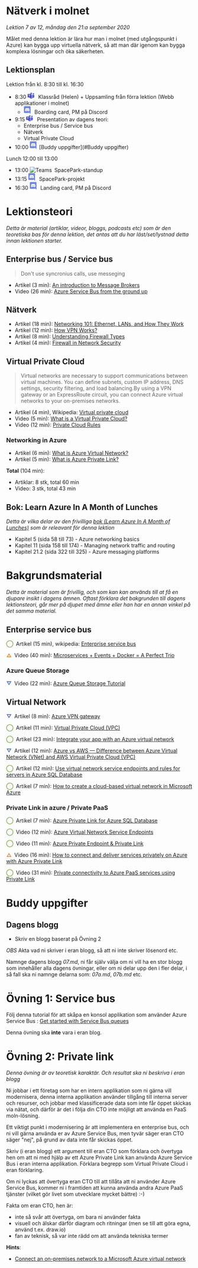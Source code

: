 # Nätverk i molnet

*Lektion 7 av 12, måndag den 21:a september 2020*

Målet med denna lektion är lära hur man i molnet (med utgångspunkt i Azure) kan bygga upp virtuella nätverk, så att man där igenom kan bygga komplexa lösningar och öka säkerheten.

## Lektionsplan

Lektion från kl. 8:30 till kl. 16:30

* 8:30 <img style="margin-right:0.5em;" src="assets/images/teams18.png"  alt="Teams"/> Klassråd (Helen) + Uppsamling från förra lektion (Webb applikationer i molnet)
  * <img style="margin-right:0.5em;" src="assets/images/discord18.png" alt="Discord"/> Boarding card, PM på Discord
* 9:15 <img style="margin-right:0.5em;" src="assets/images/teams18.png"  alt="Teams"/> Presentation av dagens teori: 
  * Enterprise bus / Service bus
  * Nätverk 
  * Virtual Private Cloud 
* 10:00 <img style="margin-right:0.5em;" src="assets/images/discord18.png" alt="Discord"/>[Buddy uppgifter](#Buddy uppgifter)

Lunch 12:00 till 13:00

* 13:00 <img style="margin-right:0.5em;" src="C:/Github/molnapplikationer/assets/images/teams18.png" alt="Teams"/>SpacePark-standup
* 13:15 <img style="margin-right:0.5em;" src="assets/images/discord18.png" alt="Discord"/> SpacePark-projekt
* 16:30 <img style="margin-right:0.5em;" src="assets/images/discord18.png" alt="Discord"/> Landing card, PM på Discord

# Lektionsteori
*Detta är material (artiklar, videor, bloggs, podcasts etc) som är den teoretiska bas för denna lektion, det antas att du har läst/set/lystnad detta innan lektionen starter.*

## Enterprise bus / Service bus

> Don't use syncronius calls, use messeging

* Artikel (3 min): [An introduction to Message Brokers](https://medium.com/@xaviergeerinck/an-introduction-to-message-brokers-9bd203b4ebbd)
* Video (26 min): [Azure Service Bus from the ground up](https://www.youtube.com/watch?v=FRzMPqViwuY)

## Nätverk

* Artikel (18 min): [Networking 101: Ethernet, LANs, and How They Work](https://www.makeuseof.com/tag/networking-101-ethernet-lans-work/)
* Artikel (12 min): [How VPN Works?](https://medium.com/@zicodeng/how-vpn-works-b7549dcc6ce4)
* Artikel (8 min): [Understanding Firewall Types](https://medium.com/swlh/understanding-firewall-types-4a2869deb687)
* Artikel (4 min): [Firewall in Network Security](https://medium.com/@neil.wilston123/firewall-in-network-security-2a98795fcac1)

## Virtual Private Cloud

>  Virtual networks are necessary to support communications between virtual machines. You can define subnets, custom IP address, DNS settings, security filtering, and load balancing.By using a VPN gateway or an ExpressRoute circuit, you can connect Azure virtual networks to your on-premises networks.

* Artikel (4 min), Wikipedia: [Virtual private cloud](https://en.wikipedia.org/wiki/Virtual_private_cloud)
* Video (5 min): [What is a Virtual Private Cloud?](https://www.youtube.com/watch?v=NbkPRn1mqlU)
* Video (12 min): [Private Cloud Rules](https://www.youtube.com/watch?v=Tzqy8lW0bk4)

### Networking in Azure

* Artikel (6 min): [What is Azure Virtual Network?](https://docs.microsoft.com/en-us/azure/virtual-network/virtual-networks-overview)
* Artikel (5 min): [What is Azure Private Link?](https://docs.microsoft.com/da-dk/azure/private-link/private-link-overview)

**Total** (104 min):

- Artiklar: 8 stk, total 60 min
- Video: 3 stk, total 43 min

## Bok: Learn Azure In A Month of Lunches

*Detta är vilka delar av den frivilliga [bok (Learn Azure In A Month of Lunches)](info_learningmaterial.md) som är releavant för denna lektion*

* Kapitel 5 (sida 58 till 73) - Azure networking basics
* Kapitel 11 (sida 158 till 174) - Managing network traffic and routing
* Kapitel 21.2 (sida 322 till 325) - Azure messaging platforms

# Bakgrundsmaterial

*Detta är material som är frivillig, och som kan kan används till at få en djupare insikt i dagens ämnen. Oftast förklara det bakgrunden till dagens lektionsteori, går mer på djupet med ämne eller han har en annan vinkel på det samma material.*

## Enterprise service bus

<span style="color:#7EAE42; font-weight: 900; margin-right:0.5em;">&#9711;</span>Artikel (15 min), wikipedia: [Enterprise service bus](https://en.wikipedia.org/wiki/Enterprise_service_bus)

<span style="color:#E78E35; font-weight: 900; margin-right:0.5em;">&#9651;</span>Video (40 min): [Microservices + Events + Docker = A Perfect Trio](https://www.youtube.com/watch?v=sSm2dRarhPo)

### Azure Queue Storage

<span style="color:#5874B9; font-weight: 900; margin-right:0.5em;">&#9661;</span>Video (22 min): [Azure Queue Storage Tutorial](https://www.youtube.com/watch?v=JQ6KhjU5Zsg)

## Virtual Network

<span style="color:#5874B9; font-weight: 900; margin-right:0.5em;">&#9661;</span>Artikel (8 min): [Azure VPN gateway](https://docs.microsoft.com/en-us/azure/vpn-gateway/vpn-gateway-about-vpngateways)

<span style="color:#7EAE42; font-weight: 900; margin-right:0.5em;">&#9711;</span>Artikel (11 min): [Virtual Private Cloud (VPC)](https://www.ibm.com/cloud/learn/vpc)

<span style="color:#7EAE42; font-weight: 900; margin-right:0.5em;">&#9711;</span>Artikel (23 min): [Integrate your app with an Azure virtual network](https://docs.microsoft.com/en-us/azure/app-service/web-sites-integrate-with-vnet)

<span style="color:#5874B9; font-weight: 900; margin-right:0.5em;">&#9661;</span>Artikel (12 min): [Azure vs AWS — Difference between Azure Virtual Network (VNet) and AWS Virtual Private Cloud (VPC)](https://medium.com/awesome-azure/azure-vs-aws-difference-between-azure-virtual-network-vnet-and-aws-virtual-private-cloud-vpc-2e8debc3290e)

<span style="color:#7EAE42; font-weight: 900; margin-right:0.5em;">&#9711;</span>Artikel (12 min): [Use virtual network service endpoints and rules for servers in Azure SQL Database](https://docs.microsoft.com/en-us/azure/azure-sql/database/vnet-service-endpoint-rule-overview)

<span style="color:#7EAE42; font-weight: 900; margin-right:0.5em;">&#9711;</span>Artikel (7 min): [How to create a cloud-based virtual network in Microsoft Azure](https://www.techrepublic.com/article/how-to-create-a-cloud-based-virtual-network-in-microsoft-azure/)

### Private Link in azure / Private PaaS

<span style="color:#7EAE42; font-weight: 900; margin-right:0.5em;">&#9711;</span>Artikel (7 min): [Azure Private Link for Azure SQL Database](https://docs.microsoft.com/en-us/azure/azure-sql/database/private-endpoint-overview)

<span style="color:#7EAE42; font-weight: 900; margin-right:0.5em;">&#9711;</span>Video (12 min): [Azure Virtual Network Service Endpoints](https://www.youtube.com/watch?v=gxsitRRgylI)

<span style="color:#7EAE42; font-weight: 900; margin-right:0.5em;">&#9711;</span>Video (11 min): [Azure Private Endpoint & Private Link](https://www.youtube.com/watch?v=vVDql7IKneg)

<span style="color:#E78E35; font-weight: 900; margin-right:0.5em;">&#9651;</span>Video (16 min): [How to connect and deliver services privately on Azure with Azure Private Link ](https://www.youtube.com/watch?v=AZ0iFcyPDkc)

<span style="color:#7EAE42; font-weight: 900; margin-right:0.5em;">&#9711;</span>Video (31 min): [Private connectivity to Azure PaaS services using Private Link](https://www.youtube.com/watch?v=aVFV1_ZwAEY)

# Buddy uppgifter

## Dagens blogg

* Skriv en blogg baserat på Övning 2

*OBS* Akta vad ni skriver i eran blogg, så att ni inte skriver lösenord etc.

Namnge dagens blogg *07.md*, ni får själv välja om ni vill ha en stor blogg som innehåller alla dagens övningar, eller om ni delar upp den i fler delar, i så fall ska ni namnge delarna som: *07a.md*, *07b.md* etc.

# Övning 1: Service bus

Följ denna tutorial för att skåpa en konsol applikation som använder Azure Service Bus : [Get started with Service Bus queues](https://docs.microsoft.com/en-us/azure/service-bus-messaging/service-bus-dotnet-get-started-with-queues)

Denna övning ska **inte** vara i eran blog.

# Övning 2: Private link

*Denna övning är av teoretisk karaktär. Och resultat ska ni beskriva i eran blogg*

Ni jobbar i ett företag som har en intern applikation som ni gärna vill modernisera, denna interna applikation använder tillgång till interna server och resurser, och jobbar med klassificerade data som inte får öppet skickas via nätat, och därför är det i följa din CTO inte möjligt att använda en PaaS moln-lösning.

Ett viktigt punkt i modernisering är att implementera en enterprise bus, och ni vill gärna använda er av Azure Service Bus, men tyvär säger eran CTO säger "nej", på grund av data inte får skickas öppet.

Skriv (i eran blogg) ett argument till eran CTO som förklara och övertyga hen om att ni med hjälp av ett Azure Private Link kan använda Azure Service Bus i eran interna applikation. Förklara begrepp som Virtual Private Cloud i eran förklaring.

Om ni lyckas att övertyga eran CTO till att tillåta att ni använder Azure Service Bus, kommer ni i framtiden att kunna använda andra Azure PaaS tjänster (vilket gör livet som utvecklare mycket bättre) :-)

Fakta om eran CTO, hen är:

* inte så svår att övertyga, om bara ni använder fakta
* visuell och älskar därför diagram och ritningar (men se till att göra egna, använd t.ex. draw.io)
* fan av teknisk, så var inte rädd om att använda tekniska termer

**Hints**:

* [Connect an on-premises network to a Microsoft Azure virtual network](https://docs.microsoft.com/en-us/microsoft-365/enterprise/connect-an-on-premises-network-to-a-microsoft-azure-virtual-network?view=o365-worldwide)